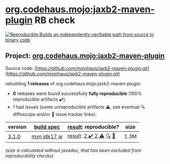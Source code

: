 [org.codehaus.mojo:jaxb2-maven-plugin](https://central.sonatype.com/artifact/org.codehaus.mojo/jaxb2-maven-plugin/3.1.0/versions) RB check
=======

[![Reproducible Builds](https://reproducible-builds.org/images/logos/rb.svg) an independently-verifiable path from source to binary code](https://reproducible-builds.org/)

## Project: [org.codehaus.mojo:jaxb2-maven-plugin](https://central.sonatype.com/artifact/org.codehaus.mojo/jaxb2-maven-plugin/3.1.0/versions)

Source code: [https://github.com/mojohaus/jaxb2-maven-plugin.git](https://github.com/mojohaus/jaxb2-maven-plugin.git)

rebuilding **1 releases** of org.codehaus.mojo:jaxb2-maven-plugin:
- **0** releases were found successfully **fully reproducible** (100% reproducible artifacts :heavy_check_mark:),
- 1 had issues (some unreproducible artifacts :warning:, see eventual :mag: diffoscope and/or :memo: issue tracker links):

| version | [build spec](/BUILDSPEC.md) | [result](https://reproducible-builds.org/docs/jvm/): reproducible? | size |
| -- | --------- | ------ | -- |
| [3.1.0](https://central.sonatype.com/artifact/org.codehaus.mojo/jaxb2-maven-plugin/3.1.0/pom) | [mvn jdk17 w](jaxb2-maven-plugin-3.1.0.buildspec) | [result](jaxb2-maven-plugin-3.1.0.buildinfo): [2 :heavy_check_mark:  2 :warning:](jaxb2-maven-plugin-3.1.0.buildcompare) [:mag:](jaxb2-maven-plugin-3.1.0.diffoscope) [:memo:](https://github.com/mojohaus/jaxb2-maven-plugin/pull/243) | 1.3M |

<i>(size is calculated without javadoc, that has been excluded from reproducibility checks)</i>
